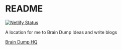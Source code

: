 # README

[![Netlify Status](https://api.netlify.com/api/v1/badges/59b3b77f-0912-48e7-87f1-ff10b80b9b05/deploy-status)](https://app.netlify.com/sites/sharp-mcclintock-49df1a/deploys)

A location for me to Brain Dump Ideas and write blogs


[Brain Dump HQ](https://sharp-mcclintock-49df1a.netlify.com/)